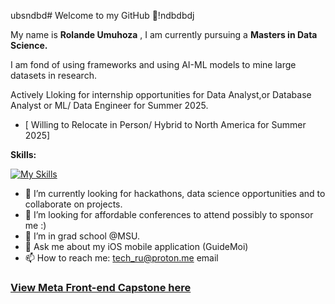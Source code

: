ubsndbd# Welcome to my GitHub 🤖!ndbdbdj

My name is **Rolande Umuhoza** , I am currently pursuing a **Masters in Data Science.**

I am fond of using frameworks and using AI-ML models to mine large datasets in research.

Actively Lloking for internship opportunities for Data Analyst,or Database Analyst or ML/ Data Engineer for Summer 2025.
- [ Willing to Relocate in Person/ Hybrid to North America for Summer 2025]

**Skills:**

[![My Skills](https://skillicons.dev/icons?i=react,js,html,css,figma,aws,cs,c,bash,wordpress,python,swift,php,vue,saas,unity,vscode)](https://skillicons.dev)


- 🔭 I’m currently looking for hackathons, data science opportunities and to collaborate on projects.
- 👯 I’m looking for affordable conferences to attend possibly to sponsor me :)
- 🤔 I’m in grad school @MSU.
- 💬 Ask me about my iOS mobile application (GuideMoi) 
- 📫 How to reach me: tech_ru@proton.me email

### [View Meta Front-end Capstone here](https://github.com/Lande21/Little_Lemon)
